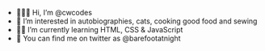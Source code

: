 - 🙋🏼‍♀️ Hi, I’m @cwcodes
- 🎇 I’m interested in autobiographies, cats, cooking good food and sewing
- 💪🏼 I’m currently learning HTML, CSS & JavaScript
- 📡 You can find me on twitter as @barefootatnight

<!---
cwcodes/cwcodes is a ✨ special ✨ repository because its `README.md` (this file) appears on your GitHub profile.
You can click the Preview link to take a look at your changes.
--->

